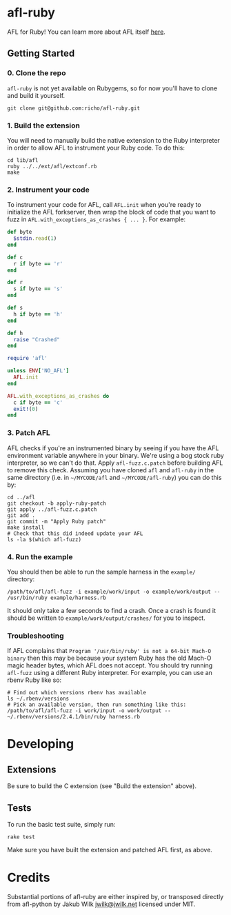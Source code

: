# afl-ruby

AFL for Ruby! You can learn more about AFL itself [here](http://lcamtuf.coredump.cx/afl/).

## Getting Started

### 0. Clone the repo

`afl-ruby` is not yet available on Rubygems, so for now you'll have to clone and build it yourself.

    git clone git@github.com:richo/afl-ruby.git

### 1. Build the extension

You will need to manually build the native extension to the Ruby interpreter in order to allow AFL to instrument your Ruby code. To do this:

    cd lib/afl
    ruby ../../ext/afl/extconf.rb
    make

### 2. Instrument your code

To instrument your code for AFL, call `AFL.init` when you're ready to initialize the AFL forkserver,
then wrap the block of code that you want to fuzz in `AFL.with_exceptions_as_crashes { ... }`. For
example:

```ruby
def byte
  $stdin.read(1)
end

def c
  r if byte == 'r'
end

def r
  s if byte == 's'
end

def s
  h if byte == 'h'
end

def h
  raise "Crashed"
end

require 'afl'

unless ENV['NO_AFL']
  AFL.init
end

AFL.with_exceptions_as_crashes do
  c if byte == 'c'
  exit!(0)
end
```

### 3. Patch AFL

AFL checks if you're an instrumented binary by seeing if you have the AFL environment variable anywhere in your binary. We're using a bog stock ruby interpreter, so we can't do that. Apply `afl-fuzz.c.patch` before building AFL to remove this check. Assuming you have cloned `afl` and `afl-ruby` in the same directory (i.e. in `~/MYCODE/afl` and `~/MYCODE/afl-ruby`) you can do this by:

    cd ../afl
    git checkout -b apply-ruby-patch
    git apply ../afl-fuzz.c.patch
    git add .
    git commit -m "Apply Ruby patch"
    make install
    # Check that this did indeed update your AFL
    ls -la $(which afl-fuzz)

### 4. Run the example

You should then be able to run the sample harness in the `example/` directory:

    /path/to/afl/afl-fuzz -i example/work/input -o example/work/output -- /usr/bin/ruby example/harness.rb

It should only take a few seconds to find a crash. Once a crash is found it should be written to `example/work/output/crashes/` for you to inspect.

### Troubleshooting

If AFL complains that `Program '/usr/bin/ruby' is not a 64-bit Mach-O binary` then this may be because your system Ruby has the old Mach-O magic header bytes, which AFL does not accept. You should try running `afl-fuzz` using a different Ruby interpreter. For example, you can use an rbenv Ruby like so:

    # Find out which versions rbenv has available
    ls ~/.rbenv/versions
    # Pick an available version, then run something like this:
    /path/to/afl/afl-fuzz -i work/input -o work/output -- ~/.rbenv/versions/2.4.1/bin/ruby harness.rb

# Developing

## Extensions

Be sure to build the C extension (see "Build the extension" above).

## Tests

To run the basic test suite, simply run:

    rake test

Make sure you have built the extension and patched AFL first, as above.

# Credits

Substantial portions of afl-ruby are either inspired by, or transposed directly from afl-python by Jakub Wilk <jwilk@jwilk.net> licensed under MIT.

